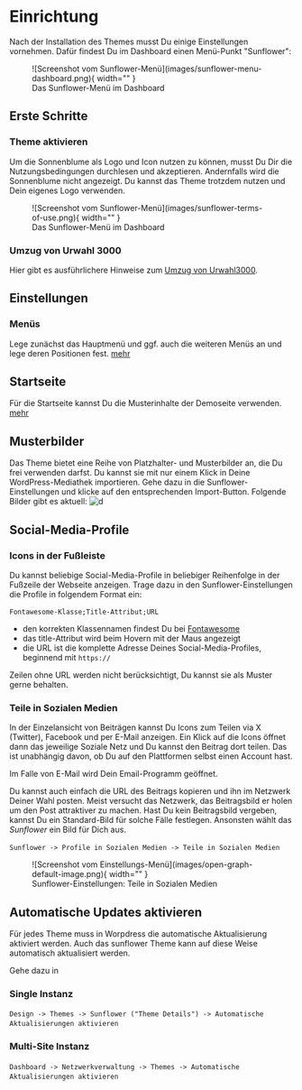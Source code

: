 # Einrichtung

Nach der Installation des Themes musst Du einige Einstellungen vornehmen. Dafür findest Du im Dashboard einen Menü-Punkt "Sunflower":

<figure markdown="span">
  ![Screenshot vom Sunflower-Menü](images/sunflower-menu-dashboard.png){ width="" }
  <figcaption>Das Sunflower-Menü im Dashboard</figcaption>
</figure>


## Erste Schritte

###  Theme aktivieren

Um die Sonnenblume als Logo und Icon nutzen zu können, musst Du Dir die Nutzungsbedingungen durchlesen und akzeptieren. Andernfalls wird die Sonnenblume nicht angezeigt. Du kannst das Theme trotzdem nutzen und Dein eigenes Logo verwenden.

<figure markdown="span">
  ![Screenshot vom Sunflower-Menü](images/sunflower-terms-of-use.png){ width="" }
  <figcaption>Das Sunflower-Menü im Dashboard</figcaption>
</figure>

### Umzug von Urwahl 3000

Hier gibt es ausführlichere Hinweise zum [Umzug von Urwahl3000](urwahl3000.md).

## Einstellungen

### Menüs
Lege zunächst das Hauptmenü und ggf. auch die weiteren Menüs an und lege deren Positionen fest. [mehr](menus.md)

## Startseite
Für die Startseite kannst Du die Musterinhalte der Demoseite verwenden. [mehr](homepage.md)

## Musterbilder
Das Theme bietet eine Reihe von Platzhalter- und Musterbilder an, die Du frei verwenden darfst.
Du kannst sie mit nur einem Klick in Deine WordPress-Mediathek importieren. Gehe dazu in die Sunflower-Einstellungen
und klicke auf den entsprechenden Import-Button.
Folgende Bilder gibt es aktuell:
![d](https://sunflower-theme.de/updateserver/images/thumbnails.jpg)

## Social-Media-Profile

### Icons in der Fußleiste

Du kannst beliebige Social-Media-Profile in beliebiger Reihenfolge in der Fußzeile der Webseite anzeigen. Trage dazu in den Sunflower-Einstellungen die Profile in folgendem Format ein:

```
Fontawesome-Klasse;Title-Attribut;URL
```

- den korrekten Klassennamen findest Du bei [Fontawesome](https://fontawesome.com/icons?d=gallery&p=2&m=free)
- das title-Attribut wird beim Hovern mit der Maus angezeigt
- die URL ist die komplette Adresse Deines Social-Media-Profiles, beginnend mit `https://`

Zeilen ohne URL werden nicht berücksichtigt, Du kannst sie als Muster gerne behalten.

### Teile in Sozialen Medien

In der Einzelansicht von Beiträgen kannst Du Icons zum Teilen via X (Twitter), Facebook und per E-Mail anzeigen. Ein Klick auf die Icons öffnet dann das jeweilige Soziale Netz und Du kannst den Beitrag dort teilen. Das ist unabhängig davon, ob Du auf den Plattformen selbst einen Account hast.

Im Falle von E-Mail wird Dein Email-Programm geöffnet.

Du kannst auch einfach die URL des Beitrags kopieren und ihn im Netzwerk Deiner Wahl posten. Meist versucht das Netzwerk, das Beitragsbild er holen um den Post attraktiver zu machen. Hast Du kein Beitragsbild vergeben, kannst Du ein Standard-Bild für solche Fälle festlegen. Ansonsten wählt das *Sunflower* ein Bild für Dich aus.

`Sunflower -> Profile in Sozialen Medien -> Teile in Sozialen Medien`

<figure markdown="span">
  ![Screenshot vom Einstellungs-Menü](images/open-graph-default-image.png){ width="" }
  <figcaption>Sunflower-Einstellungen: Teile in Sozialen Medien</figcaption>
</figure>


## Automatische Updates aktivieren

Für jedes Theme muss in Worpdress die automatische Aktualisierung aktiviert werden. Auch das sunflower Theme kann auf diese Weise automatisch aktualisiert werden.

Gehe dazu in

### Single Instanz

`Design -> Themes -> Sunflower ("Theme Details") -> Automatische Aktualisierungen aktivieren`

### Multi-Site Instanz

`Dashboard -> Netzwerkverwaltung -> Themes -> Automatische Aktualisierungen aktivieren`
